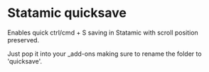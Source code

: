 Statamic quicksave
==================

Enables quick ctrl/cmd + S saving in Statamic with scroll position preserved.

Just pop it into your _add-ons making sure to rename the folder to 'quicksave'.


